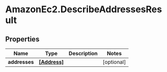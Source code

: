 # AmazonEc2.DescribeAddressesResult

## Properties

Name | Type | Description | Notes
------------ | ------------- | ------------- | -------------
**addresses** | [**[Address]**](Address.md) |  | [optional] 


